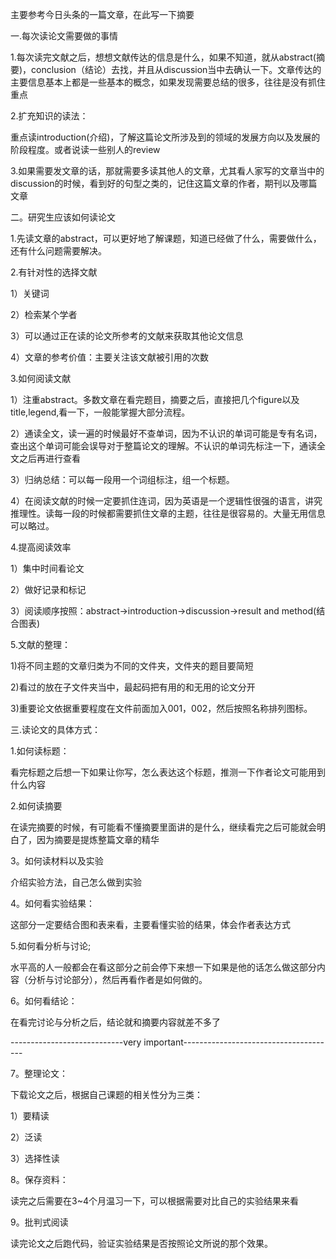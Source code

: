 主要参考今日头条的一篇文章，在此写一下摘要

 

一.每次读论文需要做的事情

1.每次读完文献之后，想想文献传达的信息是什么，如果不知道，就从abstract(摘要)，conclusion（结论）去找，并且从discussion当中去确认一下。文章传达的主要信息基本上都是一些基本的概念，如果发现需要总结的很多，往往是没有抓住重点

 

2.扩充知识的读法：

重点读introduction(介绍)，了解这篇论文所涉及到的领域的发展方向以及发展的阶段程度。或者说读一些别人的review

 

3.如果需要发文章的话，那就需要多读其他人的文章，尤其看人家写的文章当中的discussion的时候，看到好的句型之类的，记住这篇文章的作者，期刊以及哪篇文章

 

二。研究生应该如何读论文

 

1.先读文章的abstract，可以更好地了解课题，知道已经做了什么，需要做什么，还有什么问题需要解决。

2.有针对性的选择文献

  1）关键词

  2）检索某个学者

  3）可以通过正在读的论文所参考的文献来获取其他论文信息

  4）文章的参考价值：主要关注该文献被引用的次数

 

3.如何阅读文献

 

1）注重abstract。多数文章在看完题目，摘要之后，直接把几个figure以及title,legend,看一下，一般能掌握大部分流程。

2）通读全文，读一遍的时候最好不查单词，因为不认识的单词可能是专有名词，查出这个单词可能会误导对于整篇论文的理解。不认识的单词先标注一下，通读全文之后再进行查看

3）归纳总结：可以每一段用一个词组标注，组一个标题。

4）在阅读文献的时候一定要抓住连词，因为英语是一个逻辑性很强的语言，讲究推理性。读每一段的时候都需要抓住文章的主题，往往是很容易的。大量无用信息可以略过。

 

4.提高阅读效率

1）集中时间看论文

2）做好记录和标记

3）阅读顺序按照：abstract->introduction->discussion->result and method(结合图表)

 

5.文献的整理：

1)将不同主题的文章归类为不同的文件夹，文件夹的题目要简短

2)看过的放在子文件夹当中，最起码把有用的和无用的论文分开

3)重要论文依据重要程度在文件前面加入001，002，然后按照名称排列图标。

 

三.读论文的具体方式：

 

1.如何读标题：

 

  看完标题之后想一下如果让你写，怎么表达这个标题，推测一下作者论文可能用到什么内容

 

2.如何读摘要

 

 在读完摘要的时候，有可能看不懂摘要里面讲的是什么，继续看完之后可能就会明白了，因为摘要是提炼整篇文章的精华

 

3。如何读材料以及实验

  介绍实验方法，自己怎么做到实验

4。如何看实验结果：

  这部分一定要结合图和表来看，主要看懂实验的结果，体会作者表达方式

 

5.如何看分析与讨论;

 

  水平高的人一般都会在看这部分之前会停下来想一下如果是他的话怎么做这部分内容（分析与讨论部分），然后再看作者是如何做的。

 

6。如何看结论：

  在看完讨论与分析之后，结论就和摘要内容就差不多了

 

----------------------------very important--------------------------------------

 

7。整理论文：

  下载论文之后，根据自己课题的相关性分为三类：

  1）要精读

  2）泛读

  3）选择性读

 

8。保存资料：

  读完之后需要在3~4个月温习一下，可以根据需要对比自己的实验结果来看

 

9。批判式阅读

 

读完论文之后跑代码，验证实验结果是否按照论文所说的那个效果。

